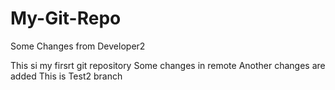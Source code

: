 # My-Git-Repo
Some Changes from Developer2

This si my firsrt git repository
Some changes in remote
Another changes are added
This is Test2 branch
